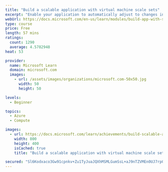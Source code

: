 ```yaml
---
title: "Build a scalable application with virtual machine scale sets"
excerpt: "Enable your application to automatically adjust to changes in load while minimizing costs with virtual machine scale sets."
webUrl: https://docs.microsoft.com/en-us/learn/modules/build-app-with-scale-sets/
type: course
price: Free
length: 57 mins
ratings:
  count: 1290
  average: 4.5782948
heat: 53

provider:
  name: Microsoft Learn
  domain: microsoft.com
  images:
    - url: /assets/images/organizations/microsoft.com-50x50.jpg
      width: 50
      height: 50

levels:
  - Beginner

topics:
  - Azure
  - Compute

images:
  - url: https://docs.microsoft.com/learn/achievements/build-scalable-application-with-azure-virtual-machine-scale-sets-social.png
    width: 800
    height: 400
    isCached: true
    title: "Build a scalable application with virtual machine scale sets"

secured: "Sl6Kodxaco3Gw91cpnkv+Zu1TyJuaJQXhMSMLGumSsL+aJ9nTZVMEn0UJ7rpOYueldh6No4+Yf2HPvLSXd7n5R6TWDlfVmQmp8SgTiYSGQnu6c4n+n8933Xfl7JmS/5xJmWYCp5cddNWGD6jx2vLptlLnqPaNXW2Ln5m2cpe73+e0KVAS8wJY/ubz1cvxmlWC9p/sZg2nmwSN66kGCAvYmV6H8s9MS/ylC4847rttAObY7dY2ITUQtZOIwL7U+MJ/vH+D/+AbofbnE7F70k40AlfF5jQfmTHBE61VmuUCw83wPEa2MehS1KYjT1puNx4cl5PeDxXbzvTp2GHIiuv1yLVlvHpkzTTainCU40unWy1CGD74HXGdBTS6wNXZ4VMhKogfXUMGkl80+1yWzly3w==;HfM1G89gvODWf9K/mmbGIA=="
---
```


